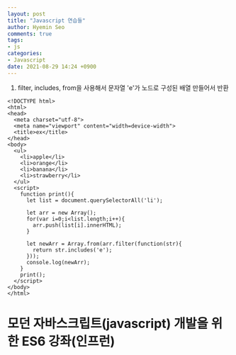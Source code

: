```yaml
---
layout: post
title: "Javascript 연습들"
author: Hyemin Seo
comments: true
tags:
- js
categories:
- Javascript
date: 2021-08-29 14:24 +0900
---
```




1. filter, includes, from을 사용해서 문자열 'e'가 노드로 구성된 배열 만들어서 반환

```
<!DOCTYPE html>
<html>
<head>
  <meta charset="utf-8">
  <meta name="viewport" content="width=device-width">
  <title>ex</title>
</head>
<body>
  <ul>
    <li>apple</li>
    <li>orange</li>
    <li>banana</li>
    <li>strawberry</li>
  </ul>
  <script>
    function print(){
      let list = document.querySelectorAll('li');

      let arr = new Array();
      for(var i=0;i<list.length;i++){
        arr.push(list[i].innerHTML);
      }

      let newArr = Array.from(arr.filter(function(str){
        return str.includes('e');
      }));
      console.log(newArr);
    }
    print();
  </script>
</body>
</html>
```

# 모던 자바스크립트(javascript) 개발을 위한 ES6 강좌(인프런)
